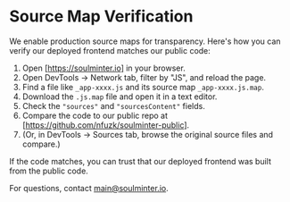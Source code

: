# Source Map Verification

We enable production source maps for transparency. Here's how you can verify our deployed frontend matches our public code:

1. Open [https://soulminter.io] in your browser.
2. Open DevTools → Network tab, filter by "JS", and reload the page.
3. Find a file like `_app-xxxx.js` and its source map `_app-xxxx.js.map`.
4. Download the `.js.map` file and open it in a text editor.
5. Check the `"sources"` and `"sourcesContent"` fields.
6. Compare the code to our public repo at [https://github.com/nfuzk/soulminter-public].
7. (Or, in DevTools → Sources tab, browse the original source files and compare.)

If the code matches, you can trust that our deployed frontend was built from the public code.

For questions, contact main@soulminter.io. 